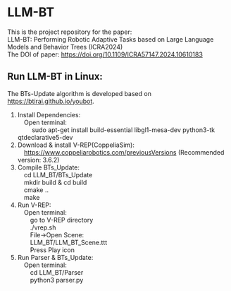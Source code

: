 # LLM-BT
This is the project repository for the paper:  
LLM-BT: Performing Robotic Adaptive Tasks based on Large Language Models and Behavior Trees (ICRA2024)   
The DOI of paper: https://doi.org/10.1109/ICRA57147.2024.10610183  
## Run LLM-BT in Linux:  
The BTs-Update algorithm is developed based on https://btirai.github.io/youbot.  
1. Install Dependencies:  
    &emsp;Open terminal:  
         &emsp; &emsp;sudo apt-get install build-essential libgl1-mesa-dev python3-tk qtdeclarative5-dev
2. Download & install V-REP(CoppeliaSim):  
    &emsp;https://www.coppeliarobotics.com/previousVersions (Recommended version: 3.6.2)  
3. Compile BTs_Update:  
    &emsp;cd LLM_BT/BTs_Update  
    &emsp;mkdir build & cd build  
    &emsp;cmake ..  
    &emsp;make  
4. Run V-REP:  
    &emsp;Open terminal:  
        &emsp;&emsp;go to V-REP directory  
        &emsp;&emsp;./vrep.sh  
        &emsp;&emsp;File->Open Scene:  
        &emsp;&emsp;LLM_BT/LLM_BT_Scene.ttt  
        &emsp;&emsp;Press Play icon  
5. Run Parser & BTs_Update:  
    &emsp;Open terminal:  
         &emsp;&emsp;cd LLM_BT/Parser  
         &emsp;&emsp;python3 parser.py  
